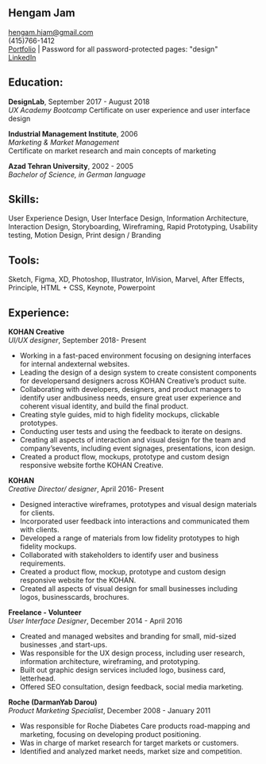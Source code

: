 
## Hengam Jam

hengam.hjam@gmail.com  
(415)766-1412  
[Portfolio](http://hengamjam.com/) |  Password for all password-protected pages: "design"  
[LinkedIn](https://www.linkedin.com/in/hengam-jam-b7399a86/)

## Education:

**DesignLab**, September 2017 - August 2018  
_UX Academy Bootcamp_
Certificate on user experience and user interface design

**Industrial Management Institute**, 2006  
_Marketing & Market Management_  
Certificate on market research and main concepts of marketing

**Azad Tehran University**, 2002 - 2005  
_Bachelor of Science, in German language_  

## **Skills:** 
User Experience Design,
User Interface Design,
Information Architecture,
Interaction Design,
Storyboarding,
Wireframing,
Rapid Prototyping,
Usability testing,
Motion Design,
Print design / Branding

## **Tools:** 
Sketch,
Figma,
XD,
Photoshop,
Illustrator,
InVision,
Marvel,
After Effects,
Principle,
HTML + CSS,
Keynote,
Powerpoint


## Experience:

**KOHAN Creative**  
_UI/UX designer_, September 2018- Present

- Working in a fast-paced environment focusing on designing interfaces for internal andexternal websites.
- Leading the design of a design system to create consistent components for developersand designers across KOHAN Creative’s product suite.
- Collaborating with developers, designers, and product managers to identify user andbusiness needs, ensure great user experience and coherent visual identity, and build the
final product.
- Creating style guides, mid to high fidelity mockups, clickable prototypes.
- Conducting user tests and using the feedback to iterate on designs.
- Creating all aspects of interaction and visual design for the team and company’sevents, including event signages, presentations, icon design.
- Created a product flow, mockups, prototype and custom design responsive website forthe KOHAN Creative.

**KOHAN**  
_Creative Director/ designer_, April 2016- Present

- Designed interactive wireframes, prototypes and visual design materials for clients.
- Incorporated user feedback into interactions and communicated them with clients.
- Developed a range of materials from low fidelity prototypes to high fidelity mockups.
- Collaborated with stakeholders to identify user and business requirements.
- Created a product flow, mockup, prototype and custom design responsive website for the KOHAN.
- Created all aspects of visual design for small businesses including logos, businesscards, brochures.

**Freelance - Volunteer**  
_User Interface Designer_, December 2014 - April 2016

- Created and managed websites and branding for small, mid-sized businesses ,and start-ups.
- Was responsible for the UX design process, including user research, information architecture, wireframing, and prototyping.
- Built out graphic design services included logo, business card, letterhead.
- Offered SEO consultation, design feedback, social media marketing.

**Roche (DarmanYab Darou)**  
_Product Marketing Specialist_, December 2008 - January 2011

- Was responsible for Roche Diabetes Care products road-mapping and marketing, focusing on developing product positioning.
- Was in charge of market research for target markets or customers.
- Identified and analyzed market needs, market size and competition.







